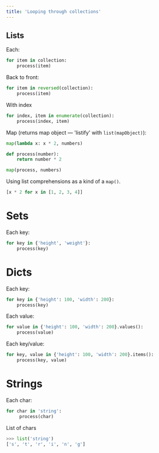 ```yaml
---
title: 'Looping through collections'
---
```


## Lists
Each:
```python
for item in collection:
    process(item)
```

Back to front:
```python
for item in reversed(collection):
    process(item)
```

With index
```python
for index, item in enumerate(collection):
    process(index, item)
```

Map (returns map object — 'listify' with `list(mapObject)`):
```python
map(lambda x: x * 2, numbers)
```
```python
def process(number):
    return number * 2

map(process, numbers)
```

Using list comprehensions as a kind of a `map()`.
```python
[x * 2 for x in [1, 2, 3, 4]]
```

# Sets
Each key:
```python
for key in {'height', 'weight'}:
    process(key)
```

# Dicts

Each key:
```python
for key in {'height': 100, 'width': 200}:
    process(key)
```

Each value:
```python
for value in {'height': 100, 'width': 200}.values():
    process(value)
```

Each key/value:
```python
for key, value in {'height': 100, 'width': 200}.items():
    process(key, value)
```

# Strings

Each char:
```python
for char in 'string':
     process(char)
```

List of chars
```python
>>> list('string')
['s', 't', 'r', 'i', 'n', 'g']
```
